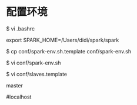 # 配置环境

$   vi .bashrc

export SPARK\_HOME=/Users/didi/spark/spark

$ cp conf/spark-env.sh.template conf/spark-env.sh

$ vi conf/spark-env.sh

$ vi conf/slaves.template

master

\#localhost



